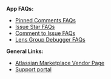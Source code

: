 **App FAQs:**
- [Pinned Comments FAQs](/pinned-comments-faq)
- [Issue Star FAQs](/issue-star-faq)
- [Comment to Issue FAQs](/comment-to-issue-faq)
- [Lens Group Debugger FAQs](/lens-group-debugger-faq)

**General Links:**
- [Atlassian Marketplace Vendor Page](https://marketplace.atlassian.com/vendors/1226209/)
- [Support portal](https://firstdawnllc.atlassian.net/servicedesk/customer/portal/1)
